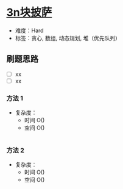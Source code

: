# [3n块披萨](https://leetcode-cn.com/problems/pizza-with-3n-slices/)

- 难度：Hard
- 标签：贪心, 数组, 动态规划, 堆（优先队列）

## 刷题思路

- [ ] xx
- [ ] xx

### 方法 1

- 复杂度：
    - 时间 O()
    - 空间 O()

``` js

```

### 方法 2

- 复杂度：
    - 时间 O()
    - 空间 O()

``` js

```
